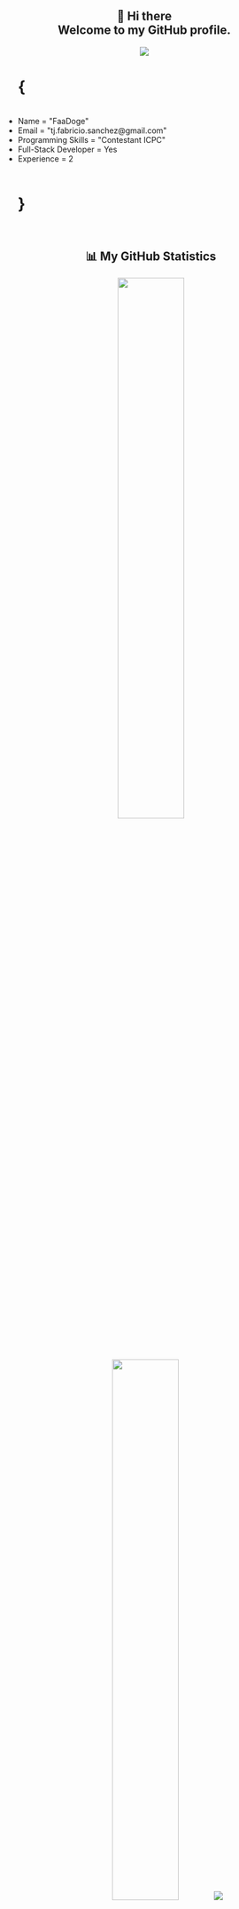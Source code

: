 <h2 align="center">👋 Hi there<br>Welcome to my GitHub profile.</h2>
<p align="center">
    <img src="https://komarev.com/ghpvc/?username=faadoge&color=blueviolet"/> 
</p>
<ul>
	        <h1>{</h1><br>
		<li> Name = "FaaDoge" </li>
		<li> Email = "tj.fabricio.sanchez@gmail.com" </li>
	        <li> Programming Skills = "Contestant ICPC"</li>
		<li> Full-Stack Developer = Yes </li>
	        <li> Experience = 2 </li> 
	        <br><h1>}</h1i><br>

<br/>
<h2 align="center">📊 My GitHub Statistics</h2>
<p align="center">
  <img height="50%" width="auto" src ="https://github-readme-stats.vercel.app/api?username=faadoge&show_icons=true&count_private=true&theme=tokyonight&hide_border=true&hide=issues,contribs&bg_color=00000000">
  <img height="50%" width="auto" src ="https://github-readme-stats.vercel.app/api/top-langs/?username=faadoge&layout=compact&hide_border=true&theme=tokyonight&bg_color=00000000&langs_count=6&hide=jupyter%20notebook,tex,css,php&exclude_repo=Pacman-AI">
  <img src ="https://github-readme-streak-stats.herokuapp.com?user=faadoge&theme=tokyonight&hide_border=true&background=FFFFFF00">
</p>
